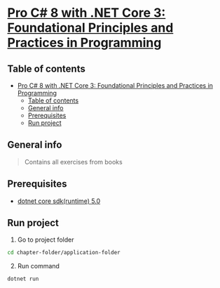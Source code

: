 # [Pro C# 8 with .NET Core 3: Foundational Principles and Practices in Programming](https://www.apress.com/gp/book/9781484257555)

## Table of contents
- [Pro C# 8 with .NET Core 3: Foundational Principles and Practices in Programming](#pro-c-8-with-net-core-3-foundational-principles-and-practices-in-programming)
  - [Table of contents](#table-of-contents)
  - [General info](#general-info)
  - [Prerequisites](#prerequisites)
  - [Run project](#run-project)

## General info
> Contains all exercises from books

## Prerequisites
* [dotnet core sdk(runtime) 5.0](https://dotnet.microsoft.com/download)

## Run project
1. Go to project folder
```bash
cd chapter-folder/application-folder
```
2. Run command
```bash
dotnet run
```
